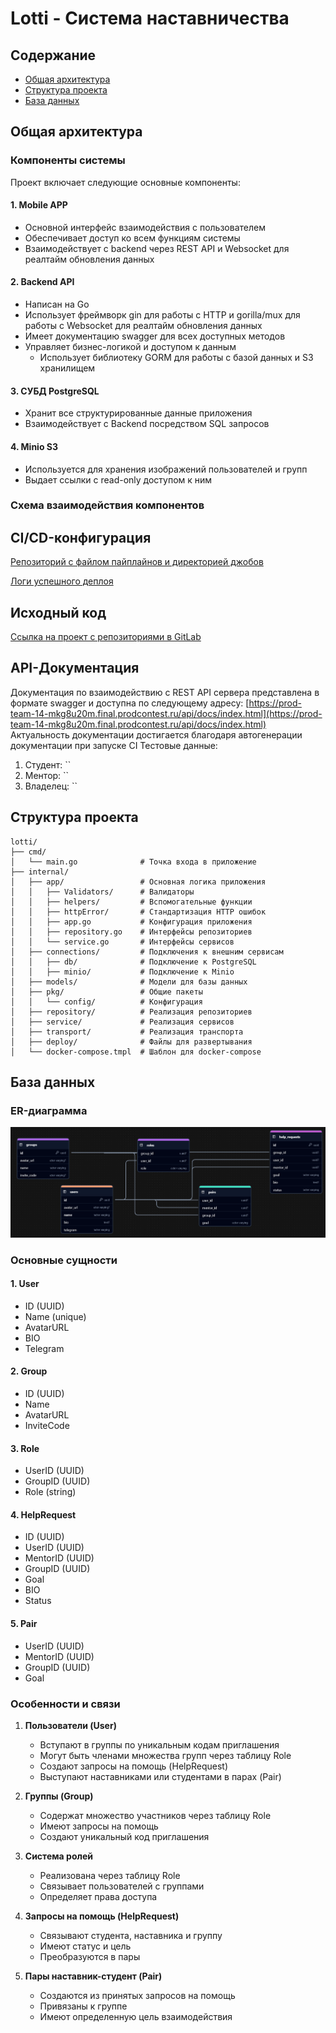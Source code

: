 # Lotti - Система наставничества

## Содержание
- [Общая архитектура](#общая-архитектура)
- [Структура проекта](#структура-проекта)
- [База данных](#база-данных)

## Общая архитектура

### Компоненты системы

Проект включает следующие основные компоненты:

#### 1. Mobile APP
- Основной интерфейс взаимодействия с пользователем
- Обеспечивает доступ ко всем функциям системы
- Взаимодействует с backend через REST API и Websocket для реалтайм обновления данных

#### 2. Backend API
- Написан на Go
- Использует фреймворк gin для работы с HTTP и gorilla/mux для работы с Websocket для реалтайм обновления данных
- Имеет документацию swagger для всех доступных методов
- Управляет бизнес-логикой и доступом к данным
  - Использует библиотеку GORM для работы с базой данных и S3 хранилищем

#### 3. СУБД PostgreSQL
- Хранит все структурированные данные приложения
- Взаимодействует с Backend посредством SQL запросов

#### 4. Minio S3
- Используется для хранения изображений пользователей и групп
- Выдает ссылки с read-only доступом к ним

### Схема взаимодействия компонентов

## CI/CD-конфигурация
[Репозиторий с файлом пайплайнов и директорией джобов](https://gitlab.prodcontest.ru/team-14/lotti)

[Логи успешного деплоя](https://gitlab.prodcontest.ru/team-14/lotti/-/pipelines/16161)

## Исходный код
[Ссылка на проект с репозиториями в GitLab](https://gitlab.prodcontest.ru/team-14)

## API-Документация

Документация по взаимодействию с REST API сервера представлена в формате swagger и доступна по следующему адресу: [https://prod-team-14-mkg8u20m.final.prodcontest.ru/api/docs/index.html](https://prod-team-14-mkg8u20m.final.prodcontest.ru/api/docs/index.html)  
Актуальность документации достигается благодаря автогенерации документации при запуске CI
Тестовые данные:
1. Студент: ``
2. Ментор: ``
3. Владелец: ``

## Структура проекта

```
lotti/
├── cmd/
│   └── main.go              # Точка входа в приложение
├── internal/
│   ├── app/                 # Основная логика приложения
│   │   ├── Validators/      # Валидаторы
│   │   ├── helpers/         # Вспомогательные функции
│   │   ├── httpError/       # Стандартизация HTTP ошибок
│   │   ├── app.go           # Конфигурация приложения
│   │   ├── repository.go    # Интерфейсы репозиториев
│   │   └── service.go       # Интерфейсы сервисов
│   ├── connections/         # Подключения к внешним сервисам
│   │   ├── db/              # Подключение к PostgreSQL
│   │   ├── minio/           # Подключение к Minio
│   ├── models/              # Модели для базы данных
│   ├── pkg/                 # Общие пакеты
│   │   └── config/          # Конфигурация
│   ├── repository/          # Реализация репозиториев
│   ├── service/             # Реализация сервисов
│   ├── transport/           # Реализация транспорта
│   ├── deploy/              # Файлы для развертывания
│   └── docker-compose.tmpl  # Шаблон для docker-compose
```

## База данных

### ER-диаграмма
![ER-диаграмма](er_diagrama.png)


### Основные сущности

#### 1. User
- ID (UUID)
- Name (unique)
- AvatarURL
- BIO
- Telegram

#### 2. Group
- ID (UUID)
- Name
- AvatarURL
- InviteCode

#### 3. Role
- UserID (UUID)
- GroupID (UUID)
- Role (string)

#### 4. HelpRequest
- ID (UUID)
- UserID (UUID)
- MentorID (UUID)
- GroupID (UUID)
- Goal
- BIO
- Status

#### 5. Pair
- UserID (UUID)
- MentorID (UUID)
- GroupID (UUID)
- Goal

### Особенности и связи

1. **Пользователи (User)**
   - Вступают в группы по уникальным кодам приглашения
   - Могут быть членами множества групп через таблицу Role
   - Создают запросы на помощь (HelpRequest)
   - Выступают наставниками или студентами в парах (Pair)

2. **Группы (Group)**
   - Содержат множество участников через таблицу Role
   - Имеют запросы на помощь
   - Создают уникальный код приглашения

3. **Система ролей**
   - Реализована через таблицу Role
   - Связывает пользователей с группами
   - Определяет права доступа

4. **Запросы на помощь (HelpRequest)**
   - Связывают студента, наставника и группу
   - Имеют статус и цель
   - Преобразуются в пары

5. **Пары наставник-студент (Pair)**
   - Создаются из принятых запросов на помощь
   - Привязаны к группе
   - Имеют определенную цель взаимодействия